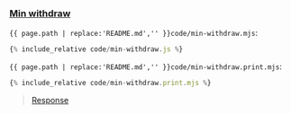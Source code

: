 ### [Min withdraw](code.zip)

`{{ page.path | replace:'README.md','' }}code/min-withdraw.mjs`:
```js
{% include_relative code/min-withdraw.js %}
```

`{{ page.path | replace:'README.md','' }}code/min-withdraw.print.mjs`:
```js
{% include_relative code/min-withdraw.print.mjs %}
```

> [Response](response/min-withdraw.js)
